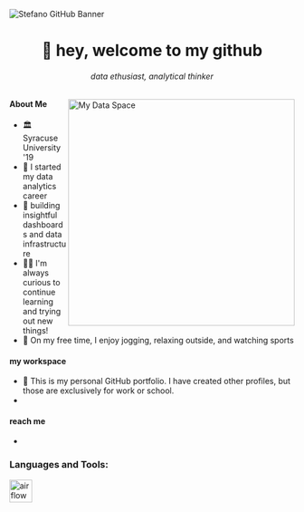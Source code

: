 <!-- Oh hello there, this is a hidden message - spookyyy! :ghost: 
     just joking nothing spooky about this README! 
     the iamstefc/iamstefc repo is dedicate solely for the purpose of a quick intro and what I've been working on lately - Enjoy! -->
     
![Stefano GitHub Banner](https://imgur.com/iUyJLk0.png)
<h1 align="center">👋 hey, welcome to my github</h1>
<h6 align="center">data ethusiast, analytical thinker</h6>
<img align="right" alt="My Data Space" width="400" src="https://imgur.com/Yzm0hLF.png">

#### About Me
- :classical_building: Syracuse University '19
- :seedling: I started my data analytics career 
- :speedboat: building insightful dashboards and data infrastructure
- :man_technologist: I'm always curious to continue learning and trying out new things!
- :star2: On my free time, I enjoy jogging, relaxing outside, and watching sports

#### my workspace
- :orange_book: This is my personal GitHub portfolio. I have created other profiles, but those are exclusively for work or school.
- 

#### reach me
- 

<h3 align="left">Languages and Tools:</h3>
<p align="left"> <a href="https://www.w3.org/html/" target="_blank" rel="noreferrer"> <img src="https://imgur.com/cyImGhX.png" alt="airflow" width="40" height="40"/> </a> </p>


<!--- incoming default message: 
iamstefc/iamstefc is a ✨ special ✨ repository because its `README.md` (this file) appears on your GitHub profile.
--->
